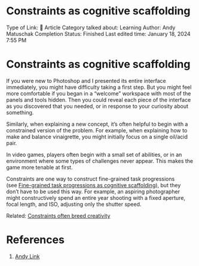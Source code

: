 # Constraints as cognitive scaffolding

Type of Link: 📝 Article
Category talked about: Learning
Author: Andy Matuschak
Completion Status: Finished
Last edited time: January 18, 2024 7:55 PM

# **Constraints as cognitive scaffolding**

If you were new to Photoshop and I presented its entire interface immediately, you might have difficulty taking a first step. But you might feel more comfortable if you began in a “welcome” workspace with most of the panels and tools hidden. Then you could reveal each piece of the interface as you discovered that you needed, or in response to your curiosity about something.

Similarly, when explaining a new concept, it’s often helpful to begin with a constrained version of the problem. For example, when explaining how to make and balance vinaigrette, you might initially focus on a single oil/acid pair.

In video games, players often begin with a small set of abilities, or in an environment where some types of challenges never appear. This makes the game more tenable at first.

Constraints are one way to construct fine-grained task progressions (see [Fine-grained task progressions as cognitive scaffolding](Fine-grained%20task%20progressions%20as%20cognitive%20scaffolding.md)), but they don’t have to be used this way. For example, an aspiring photographer might constructively spend an entire year shooting with a fixed aperture, focal length, and ISO, adjusting only the shutter speed.

Related: [Constraints often breed creativity](Constraints%20often%20breed%20creativity.md)

# References

1. [Andy Link](https://notes.andymatuschak.org/About_these_notes?stackedNotes=z5E5QawiXCMbtNtupvxeoEX&stackedNotes=zKGjQtsTKgscAoq271ZzKqw&stackedNotes=zTn3g4wTm1hbkNFUvLLjpev&stackedNotes=zR6RRbCfY5rFkiimFnaJZKB&stackedNotes=z4EXkuLjdBrBZe7PVAGXc5a&stackedNotes=zNUaiGAXp21eorsER1Jm9yU&stackedNotes=zDh1yhNFQNxDEre12B4zd8k&stackedNotes=zLhoRUyjKU665EY16u4XXJy&stackedNotes=zTDjZQbKAT9pALtsk2HfePx&stackedNotes=zSK4LyrCbG9zDrdCWmcovUW&stackedNotes=zB92WZZ5baBHKZPPbWMbYEv&stackedNotes=z53zJy6y76MGuJuWW4Qvab9&stackedNotes=zFgK9ArxAXq57iMukRsVVE9&stackedNotes=z96Xr88dMaAGrn3CobJnMUD&stackedNotes=z7nmQ12agpmDmFoonENsQQN&stackedNotes=zHV9RymMTYzjYv8ioA3xaAs&stackedNotes=zEhGSbBPbgmh7Ce1VQS2RPk&stackedNotes=zWSH2QNUsrTGP4V15JBaaEv&stackedNotes=z7TJeAJjP5FrruVXwUXheW4)